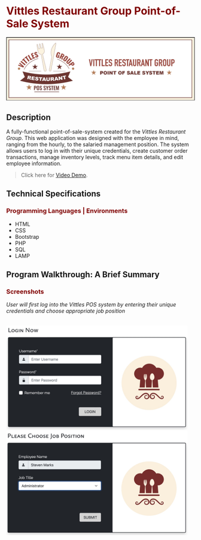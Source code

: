 # <span style="color:#800000">Vittles Restaurant Group Point-of-Sale System</span>

<p style="text-align:center"><img style ="align:center" src="vittles_banner.jpg"></p>

## Description

A fully-functional point-of-sale-system created for the *Vittles Restaurant Group*. This web application was designed with the employee in mind, ranging from the hourly, to the salaried management position. The system allows users to log in with their unique credentials, create customer order transactions, manage inventory levels, track menu item details, and edit employee information. 
<!--The front-end environment was established utilizing the Bootstrap architecture module, while the back-end took advantage of the LAMP stack structure. The web environment consists of a streamlined aesthetic, while incorporating a simple, yet effective, color palette. -->
> Click here for [Video Demo](https://www.loom.com/share/fbf197d4fa9a4a728485856623861eb3?sid=bab0854c-5b9b-44b9-b749-d977d2704234).

## Technical Specifications
### <span style="color:#800000">Programming Languages | Environments</span>

* HTML
* CSS
* Bootstrap
* PHP
* SQL
* LAMP


## Program Walkthrough: A Brief Summary
### <span style="color:#800000">Screenshots</span>
*User will first log into the Vittles POS system by entering their unique credentials and choose appropriate job position*<br><br>
<!--![Login Page](images/logo1.jpg)-->
<img src="assets/login.jpg" width="485">&nbsp;&nbsp;<img src="assets/job_login.jpg" width="485">





